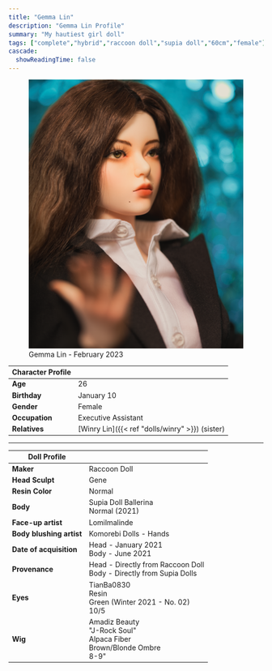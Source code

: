 ```yaml
---
title: "Gemma Lin"
description: "Gemma Lin Profile"
summary: "My hautiest girl doll"
tags: ["complete","hybrid","raccoon doll","supia doll","60cm","female"]
cascade:
  showReadingTime: false
---
```

<figure><img src="featured.png" alt="A female doll with long brown hair wearing a white button up shirt with a black blazer" width="500"><figcaption>Gemma Lin - February 2023</figcaption></figure> 

| Character Profile | |
| ----- | ---|
| **Age** | 26 |
| **Birthday** | January 10 |
| **Gender** | Female |
| **Occupation** | Executive Assistant |
| **Relatives** | [Winry Lin]({{< ref "dolls/winry" >}}) (sister) |

---

| Doll Profile | |
| ----- | ---|
| **Maker** | Raccoon Doll  |
| **Head Sculpt** | Gene |
| **Resin Color** | Normal |
| **Body** | Supia Doll Ballerina <br> Normal (2021) |
| **Face-up artist** | Lomilmalinde |
| **Body blushing artist** | Komorebi Dolls - Hands|
| **Date of acquisition** | Head - January 2021 <br> Body - June 2021 |
| **Provenance** | Head - Directly from Raccoon Doll <br> Body - Directly from Supia Dolls |
| **Eyes** | TianBa0830 <br> Resin <br> Green (Winter 2021 - No. 02) <br> 10/5 |
| **Wig** | Amadiz Beauty <br> "J-Rock Soul" <br> Alpaca Fiber <br> Brown/Blonde Ombre <br> 8-9" |